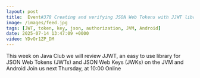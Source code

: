 ```yaml
---
layout: post
title:  Event#378 Creating and verifying JSON Web Tokens with JJWT library by Jaroslav Mazurak
image: /images/feed.jpg
tags: [JWT, token, key, json, authorization, JVM, Android]
date: 2025-07-14 13:47:09 +0000
video: YDvOr1ZP_DM
---
```


This week on Java Club we will review JJWT, an easy to use library for JSON Web Tokens (JWTs) and JSON Web Keys (JWKs) on the JVM and Android
Join us next Thursday, at 10:00 Online
